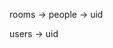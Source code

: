 <!-- {
  users [] {
    id
    name
    email
    token (github accessToken)
    rooms: [id]
    ...
  }
  rooms [
    {
      name (unique)
      people: {{id, name}, {}}
      messages: {{sender, createdAt, text}, {}}
    }, {

    }
  ]
} -->

rooms -> people -> uid

users -> uid